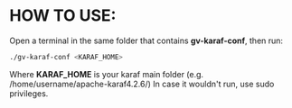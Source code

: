 # HOW TO USE:

Open a terminal in the same folder that contains **gv-karaf-conf**, then run:
 ```sh
./gv-karaf-conf <KARAF_HOME>
```
Where **KARAF_HOME** is your karaf main folder (e.g. /home/username/apache-karaf4.2.6/)
In case it wouldn't run, use sudo privileges.
